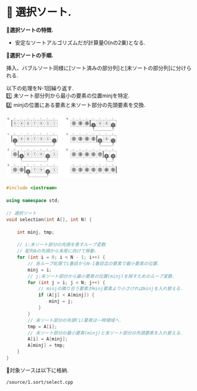 
# :closed_book: 選択ソート.

:pushpin:**選択ソートの特徴.**
- 安定なソートアルゴリズムだが計算量O(nの2乗)となる. 

:pushpin:**選択ソートの手順.**

挿入、バブルソート同様に[ソート済みの部分列]と[未ソートの部分列]に分けられる.

以下の処理をN-1回繰り返す.  
:one: 未ソート部分列から最小の要素の位置minjを特定.  
:two: minjの位置にある要素と未ソート部分の先頭要素を交換.

<img src='../.vuepress/public/selectsort-1.png' style='width:60%;' />

```cpp
#include <iostream>

using namespace std;

// 選択ソート
void selection(int A[], int N) {
    
    int minj, tmp;
    
    // i:未ソート部分の先頭を表すループ変数
    // 配列Aの先頭から末尾に向けて移動.
    for (int i = 0; i < N - 1; i++) {
        // 各ループ処理でi番目からN-1番目迄の要素で最小要素の位置.
        minj = i;
        // j:未ソート部分から最小要素の位置(minj)を探すためのループ変数.
        for (int j = i; j < N; j++) {
            // minjの隣り合う要素がminj要素より小さければminjを入れ替える.
            if (A[j] < A[minj]) {
                minj = j;
            }
        }
        // 未ソート部分の先頭(i)要素は一時領域へ.
        tmp = A[i];
        // 未ソート部分の最小要素(minj)と未ソート部分の先頭要素を入れ替える.
        A[i] = A[minj];
        A[minj] = tmp;
    }
}
```

:mag_right:対象ソースは以下に格納.
```
/source/1.sort/select.cpp
```